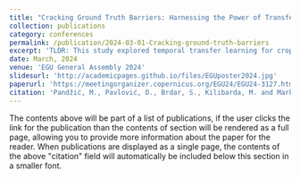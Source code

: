 ```yaml
---
title: "Cracking Ground Truth Barriers: Harnessing the Power of Transfer Learning for Crop Mapping"
collection: publications
category: conferences
permalink: /publication/2024-03-01-Cracking-ground-truth-barriers
excerpt: 'TLDR: This study explored temporal transfer learning for crop mapping in Vojvodina, Serbia, using SAR satellite imagery and ground truth data from 2017-2020. By focusing on smaller buffer zones around Novi Sad (20, 25, and 30 km) for retraining, the CNN-1D model achieved higher accuracy than training from scratch, with F1 scores of 74%, 79%, and 83%, respectively. Results suggest that transfer learning can reduce the need for extensive ground truth data collection, but accuracy may be affected by the uniformity of sampling areas, especially when compared to randomly distributed samples across the test region.'
date: March, 2024
venue: 'EGU General Assembly 2024'
slidesurl: 'http://academicpages.github.io/files/EGUposter2024.jpg'
paperurl: 'https://meetingorganizer.copernicus.org/EGU24/EGU24-3127.html'
citation: 'Pandžić, M., Pavlović, D., Brdar, S., Kilibarda, M. and Marko, O., 2024. Cracking Ground Truth Barriers: Harnessing the Power of Transfer Learning for Crop Mapping (No. EGU24-3127). Copernicus Meetings.'
---
```


The contents above will be part of a list of publications, if the user clicks the link for the publication than the contents of section will be rendered as a full page, allowing you to provide more information about the paper for the reader. When publications are displayed as a single page, the contents of the above "citation" field will automatically be included below this section in a smaller font.
